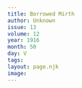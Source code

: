 ```yaml
---
title: Borrowed Mirth
author: Unknown
issue: 13
volume: 12
year: 1916
month: 50
day: V
tags:
layout: page.njk
image:
---
```


